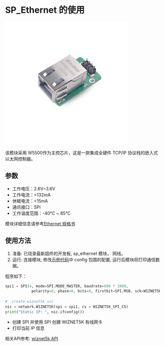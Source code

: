 SP_Ethernet 的使用
====

<img src="../../../assets/hardware/module_spmod/sp_ethernet.png">

该模块采用 W5500作为主控芯片，这是一款集成全硬件 TCP/IP 协议栈的嵌入式以太网控制器。

## 参数

* 工作电压：2.6V~3.6V
* 工作电流：<132mA
* 休眠电流：<15mA
* 通讯接口：SPI
* 工作温度范围：-40℃ ~ 85℃

模块详细信息请参考[Ethernet 规格书](http://api.dl.sipeed.com/shareURL/MAIX/HDK/sp_mod/sp_ethernet)

## 使用方法

1. 准备: 已烧录最新固件的开发板, sp_ethernet 模块， 网线。
2. 运行: 连接模块, 修改[示例代码](https://github.com/sipeed/MaixPy_scripts/tree/master/modules/spmod/sp_ethernet)中 config 包围的配置, 运行后模块将打印通信数据。

程序如下：

```python
spi1 = SPI(4, mode=SPI.MODE_MASTER, baudrate=600 * 1000,
            polarity=0, phase=0, bits=8, firstbit=SPI.MSB, sck=WIZNET5K_SPI_SCK, mosi=WIZNET5K_SPI_MOSI, miso = WIZNET5K_SPI_MISO)

#  create wiznet5k nic
nic = network.WIZNET5K(spi = spi1, cs = WIZNET5K_SPI_CS)
print("Static IP: ", nic.ifconfig())
```

* 创建 SPI 并使用 SPI 创建 WIZNET5K 有线网卡
* 打印当前 IP 信息

相关API参考: [wiznet5k API](../../api_reference/machine/network.md#WIZNET5K_Module)